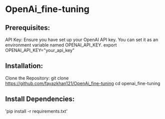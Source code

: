 # OpenAi_fine-tuning

## Prerequisites:
API Key: Ensure you have set up your OpenAI API key. You can set it as an environment variable named OPENAI_API_KEY.
export OPENAI_API_KEY="your_api_key"

## Installation:
Clone the Repository:
git clone https://github.com/fayazkhan121/OpenAi_fine-tuning
cd openai_fine-tuning

## Install Dependencies:
'pip install -r requirements.txt'
